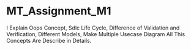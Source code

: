 # MT_Assignment_M1
I Explain Oops Concept, Sdlc Life Cycle, Difference of Validation and Verification, Different Models, Make Multiple Usecase Diagram All This Concepts Are Describe in Details. 
